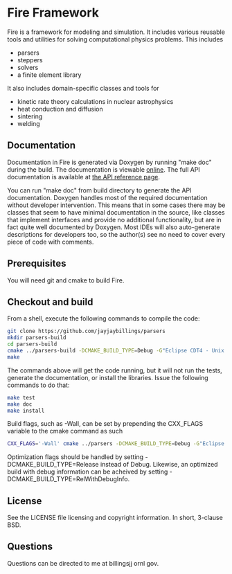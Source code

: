 # Fire Framework

Fire is a framework for modeling and simulation. It includes various reusable tools 
and utilities for solving computational physics problems. This includes
* parsers
* steppers
* solvers
* a finite element library

It also includes domain-specific classes and tools for
* kinetic rate theory calculations in nuclear astrophysics
* heat conduction and diffusion
* sintering
* welding

## Documentation

Documentation in Fire is generated via Doxygen by running "make doc" during the 
build. The documentation is viewable [online](http://www.jayjaybillings.com/fire). The
full API documentation is available at [the API reference page](http://www.jayjaybillings.com/fire/api/html/). 

You can run "make doc" from build directory to generate the API documentation. Doxygen handles most of the required documentation without developer 
intervention. This means that in some cases there may be classes that seem to 
have minimal documentation in the source, like classes that implement interfaces 
and provide no additional functionality, but are in fact quite well documented 
by Doxygen. Most IDEs will also auto-generate descriptions for developers too, 
so the author(s) see no need to cover every piece of code with comments.

## Prerequisites
You will need git and cmake to build Fire.

## Checkout and build

From a shell, execute the following commands to compile the code:


```bash
git clone https://github.com/jayjaybillings/parsers
mkdir parsers-build
cd parsers-build
cmake ../parsers-build -DCMAKE_BUILD_TYPE=Debug -G"Eclipse CDT4 - Unix Makefiles" -DCMAKE_ECLIPSE_VERSION=4.5
make
```

The commands above will get the code running, but it will not run the tests, generate the 
documentation, or install the libraries. Issue the following commands to do that:
```bash
make test
make doc
make install
```


Build flags, such as -Wall, can be set by prepending the CXX_FLAGS variable to 
the cmake command as such

```bash
CXX_FLAGS='-Wall' cmake ../parsers -DCMAKE_BUILD_TYPE=Debug -G"Eclipse CDT4 - Unix Makefiles" -DCMAKE_ECLIPSE_VERSION=4.5
```

Optimization flags should be handled by setting -DCMAKE_BUILD_TYPE=Release 
instead of Debug. Likewise, an optimized build with debug information can be 
acheived by setting -DCMAKE_BUILD_TYPE=RelWithDebugInfo.

## License

See the LICENSE file licensing and copyright information. In short, 3-clause BSD.

## Questions
Questions can be directed to me at billingsjj <at> ornl <dot> gov.
